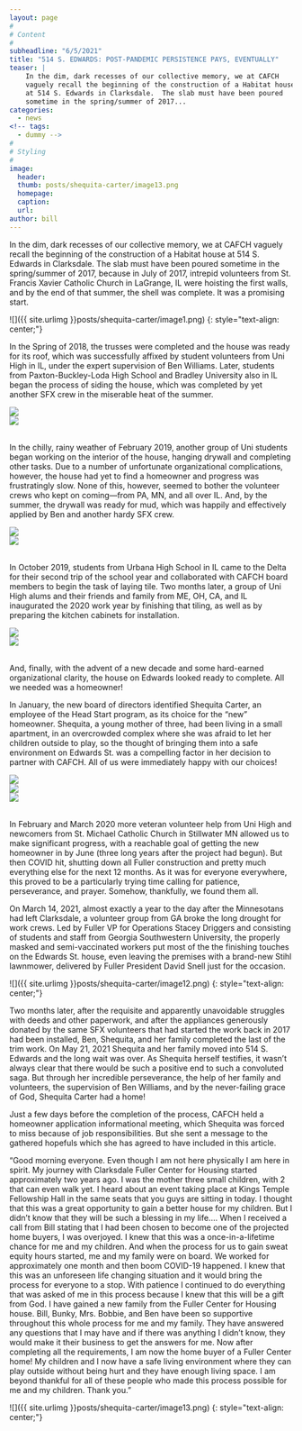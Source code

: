 ```yaml
---
layout: page
#
# Content
#
subheadline: "6/5/2021"
title: "514 S. EDWARDS: POST-PANDEMIC PERSISTENCE PAYS, EVENTUALLY"
teaser: |
    In the dim, dark recesses of our collective memory, we at CAFCH
    vaguely recall the beginning of the construction of a Habitat house
    at 514 S. Edwards in Clarksdale.  The slab must have been poured
    sometime in the spring/summer of 2017...
categories:
  - news
<!-- tags:
  - dummy -->
#
# Styling
#
image:
  header:
  thumb: posts/shequita-carter/image13.png
  homepage:
  caption:
  url:
author: bill
---
```

In the dim, dark recesses of our collective memory, we at CAFCH vaguely recall
the beginning of the construction of a Habitat house at 514 S. Edwards in
Clarksdale.  The slab must have been poured sometime in the spring/summer of
2017, because in July of 2017, intrepid volunteers from St. Francis Xavier
Catholic Church in LaGrange, IL were hoisting the first walls, and by the
end of that summer, the shell was complete.  It was a promising start.

![]({{ site.urlimg }}posts/shequita-carter/image1.png)
{: style="text-align: center;"}

In the Spring of 2018, the trusses were completed and the house was ready
for its roof, which was successfully affixed by student volunteers from Uni
High in IL, under the expert supervision of Ben Williams.  Later, students
from Paxton-Buckley-Loda High School and Bradley University also in IL began
the process of siding the house, which was completed by yet another SFX crew
in the miserable heat of the summer.

<div class="row">
  <div class="large-8 columns">
    <img src="../../images/posts/shequita-carter/image2.png">
  </div>
  <div class="large-4 columns">
    <img src="../../images/posts/shequita-carter/image3.png">
  </div>
</div>
<br/>

In the chilly, rainy weather of February 2019, another group of Uni students
began working on the interior of the house, hanging drywall and completing
other tasks.  Due to a number of unfortunate organizational complications,
however, the house had yet to find a homeowner and progress was frustratingly
slow. None of this, however, seemed to bother the volunteer crews who kept on
coming—from PA, MN, and all over IL.  And, by the summer, the drywall was
ready for mud, which was happily and effectively applied by Ben and another
hardy SFX crew.

<div class="row">
  <div class="large-6 columns">
    <img src="../../images/posts/shequita-carter/image5.png">
  </div>
  <div class="large-6 columns">
    <img src="../../images/posts/shequita-carter/image6.png">
  </div>
</div>
<br/>

In October 2019, students from Urbana High School in IL came to the Delta
for their second trip of the school year and collaborated with CAFCH board
members to begin the task of laying tile. Two months later, a group of Uni
High alums and their friends and family from ME, OH, CA, and IL inaugurated
the 2020 work year by finishing that tiling, as well as by preparing the
kitchen cabinets for installation.

<div class="row">
  <div class="large-6 columns">
    <img src="../../images/posts/shequita-carter/image7.png">
  </div>
  <div class="large-6 columns">
    <img src="../../images/posts/shequita-carter/image8.jpeg">
  </div>
</div>
<br/>

And, finally, with the advent of a new decade and some hard-earned
organizational clarity, the house on Edwards looked ready to complete.
All we needed was a homeowner!

In January, the new board of directors identified Shequita Carter, an employee
of the Head Start program, as its choice for the “new” homeowner.
Shequita, a young mother of three, had been living in a small apartment,
in an overcrowded complex where she was afraid to let her children outside
to play, so the thought of bringing them into a safe environment on Edwards
St. was a compelling factor in her decision to partner with CAFCH.  All of
us were immediately happy with our choices!

<div class="row">
  <div class="large-4 columns">
    <img src="../../images/posts/shequita-carter/image9.png">
  </div>
  <div class="large-4 columns">
    <img src="../../images/posts/shequita-carter/image10.png">
  </div>
  <div class="large-4 columns">
    <img src="../../images/posts/shequita-carter/image11.png">
  </div>
</div>
<br/>

In February and March 2020 more veteran volunteer help from Uni High  and
newcomers from St. Michael Catholic Church in Stillwater MN allowed us to make
significant progress, with a reachable goal of getting the new homeowner in
by June (three long years after the project had begun).  But then COVID hit,
shutting down all Fuller construction and pretty much everything else for
the next 12 months.  As it was for everyone everywhere, this proved to be
a particularly trying time calling for patience, perseverance, and prayer.
Somehow, thankfully, we found them all.

On March 14, 2021, almost exactly a year to the day after the Minnesotans
had left Clarksdale, a volunteer group from GA broke the long drought for
work crews.  Led by Fuller VP for Operations Stacey Driggers and consisting
of students and staff from Georgia Southwestern University, the properly
masked and semi-vaccinated workers put most of the the finishing touches
on the Edwards St. house, even leaving the premises with a brand-new Stihl
lawnmower, delivered by Fuller President David Snell just for the occasion.

![]({{ site.urlimg }}posts/shequita-carter/image12.png)
{: style="text-align: center;"}

Two months later, after the requisite and apparently unavoidable struggles
with deeds and other paperwork, and after the appliances generously donated
by the same SFX volunteers that had started the work back in 2017 had been
installed, Ben, Shequita, and her family completed the last of the trim work.
On May 21, 2021 Shequita and her family moved into 514 S. Edwards and the
long wait was over.  As Shequita herself testifies, it wasn’t always
clear that there would be such a positive end to such a convoluted saga.
But through her incredible perseverance, the help of her family and volunteers,
the supervision of Ben Williams,   and by the never-failing grace of God,
Shequita Carter had a home!

Just a few days before the completion of the process, CAFCH held a homeowner
application informational meeting, which Shequita was forced to miss because
of job responsibilities.  But she sent a message to the gathered hopefuls
which she has agreed to have included in this article.

“Good morning everyone. Even though I am not here physically I am here
in spirit. My journey with Clarksdale Fuller Center for Housing started
approximately two years ago.  I was the mother three small children, with
2 that  can even walk yet. I heard about an event taking place at Kings
Temple Fellowship Hall in the same seats that you guys are sitting in
today. I thought that this was a great opportunity to gain a better house
for my children. But I didn’t know that they will be such a blessing in my
life....  When I received a call from Bill stating that I had been chosen
to become one of the projected home buyers, I was overjoyed. I knew that this
was a once-in-a-lifetime chance for me and my children. And when the process
for us to gain sweat equity hours started, me and my family were on board. We
worked for approximately one month and then boom COVID-19 happened. I knew
that this was an unforeseen life changing situation and it would bring the
process for everyone to a stop. With patience I continued to do everything
that was asked of me in this process because I knew that this will be a
gift from God. I have gained a new family from the Fuller Center for Housing
house. Bill, Bunky, Mrs. Bobbie, and Ben have been so supportive throughout
this whole process for me and my family. They have answered any questions that
I may have and if there was anything I didn’t know, they would make it their
business to get the answers for me. Now after completing all the requirements,
I am now the home buyer of a Fuller Center home! My children and I now have
a safe living environment where they can play outside without being hurt and
they have enough living space. I am beyond thankful for all of these people
who made this process possible for me and my children. Thank you.”

![]({{ site.urlimg }}posts/shequita-carter/image13.png)
{: style="text-align: center;"}
